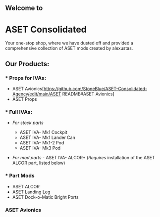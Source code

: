 
## Welcome to
# **ASET Consolidated**

Your one-stop shop, where we have dusted off and provided a comprehensive collection of ASET mods created by alexustas.



## Our Products:

### * Props for IVAs:

  - ASET Avionics[https://github.com/StoneBlue/ASET-Consolidated-Agency/edit/main/ASET README#ASET Avionics]
  - ASET Props

### * Full IVAs:
  - *For stock parts*
    - ASET IVA- Mk1 Cockpit
    - ASET IVA- Mk1 Lander Can
    - ASET IVA- Mk1-2 Pod
    - ASET IVA- Mk3 Pod

  - *For mod parts*
        - ASET IVA- ALCOR* (*Requires* installation of the ASET ALCOR part, listed below)

### * Part Mods
  - ASET ALCOR
  - ASET Landing Leg
  - ASET Dock-o-Matic Bright Ports


### ASET Avionics



